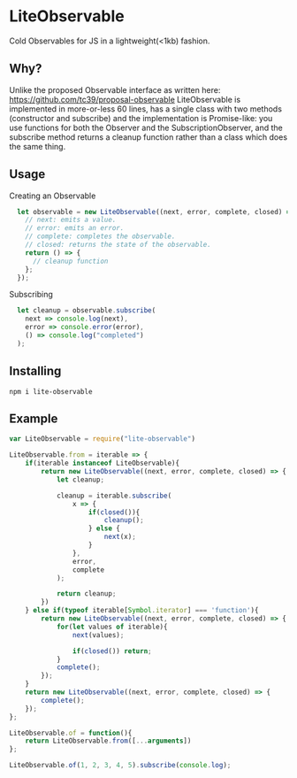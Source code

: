 # LiteObservable
Cold Observables for JS in a lightweight(<1kb) fashion.

## Why?
Unlike the proposed Observable interface as written here:
https://github.com/tc39/proposal-observable
LiteObservable is implemented in more-or-less 60 lines, has a single class with two methods (constructor and subscribe) and the implementation is Promise-like: you use functions for both the Observer and the SubscriptionObserver, and the subscribe method returns a cleanup function rather than a class which does the same thing.

## Usage
Creating an Observable
```js
  let observable = new LiteObservable((next, error, complete, closed) => {
    // next: emits a value.
    // error: emits an error.
    // complete: completes the observable.
    // closed: returns the state of the observable.
    return () => {
      // cleanup function
    };
  });
```

Subscribing
```js
  let cleanup = observable.subscribe(
    next => console.log(next),
    error => console.error(error),
    () => console.log("completed")
  );
```

## Installing
```
npm i lite-observable
```

## Example
```js
var LiteObservable = require("lite-observable")

LiteObservable.from = iterable => {
    if(iterable instanceof LiteObservable){
        return new LiteObservable((next, error, complete, closed) => {
            let cleanup;

            cleanup = iterable.subscribe(
                x => {
                    if(closed()){
                        cleanup();
                    } else {
                        next(x);
                    }
                },
                error,
                complete
            );

            return cleanup;
        })
    } else if(typeof iterable[Symbol.iterator] === 'function'){
        return new LiteObservable((next, error, complete, closed) => {
            for(let values of iterable){
                next(values);

                if(closed()) return;
            }
            complete();
        });
    }
    return new LiteObservable((next, error, complete, closed) => {
        complete();
    });
};

LiteObservable.of = function(){
    return LiteObservable.from([...arguments])
};

LiteObservable.of(1, 2, 3, 4, 5).subscribe(console.log);
```
